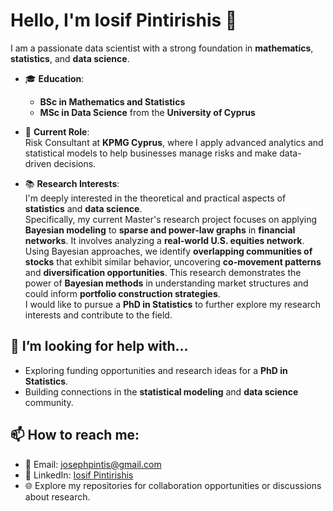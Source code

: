 # Hello, I'm Iosif Pintirishis 👋

I am a passionate data scientist with a strong foundation in **mathematics**, **statistics**, and **data science**. 

- 🎓 **Education**:  
  - **BSc in Mathematics and Statistics**  
  - **MSc in Data Science** from the **University of Cyprus**  

- 💼 **Current Role**:  
  Risk Consultant at **KPMG Cyprus**, where I apply advanced analytics and statistical models to help businesses manage risks and make data-driven decisions.

- 📚 **Research Interests**:  
  I'm deeply interested in the theoretical and practical aspects of **statistics** and **data science**.   
  Specifically, my current Master's research project focuses on applying **Bayesian modeling** to **sparse and power-law graphs** in **financial networks**. It involves analyzing a **real-world U.S. equities network**. Using Bayesian approaches, we identify **overlapping communities of stocks** that exhibit similar behavior, uncovering **co-movement patterns** and **diversification opportunities**. This research demonstrates the power of **Bayesian methods** in understanding market structures and could inform **portfolio construction strategies**.  
  I would like to pursue a **PhD in Statistics** to further explore my research interests and contribute to the field.
<!-- 
## 🛠️ My Projects
On GitHub, I share projects in:
- Data analysis
- Machine learning
- Statistical modeling
-->

## 🤔 I’m looking for help with...
- Exploring funding opportunities and research ideas for a **PhD in Statistics**.
- Building connections in the **statistical modeling** and **data science** community.

<!--
## ✨ Fun Fact
I ran my first **full marathon** recently! 🏃‍♂️
-->

## 📫 How to reach me:
- 📧 Email: [josephpintis@gmail.com](mailto:josephpintis@gmail.com)
- 💼 LinkedIn: [Iosif Pintirishis](https://www.linkedin.com/in/iosif-pintirishis-a69387244/)
- 🌐 Explore my repositories for collaboration opportunities or discussions about research.
